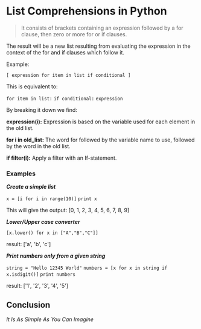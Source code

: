# List Comprehensions in Python

> It consists of brackets containing an expression followed by a for clause, then
zero or more for or if clauses.

The result will be a new list resulting from evaluating the expression in the
context of the for and if clauses which follow it.

Example:

`[ expression for item in list if conditional ]`

This is equivalent to:

`for item in list:`
    `if conditional:`
        `expression`

By breaking it down we find:

**expression(i):** Expression is based on the variable used for each element in the old list.

**for i in old_list:** The word for followed by the variable name to use, followed by the word in the old list.

**if filter(i):** Apply a filter with an If-statement.

### Examples

***Create a simple list***

`x = [i for i in range(10)]`
`print x`

This will give the output: [0, 1, 2, 3, 4, 5, 6, 7, 8, 9]

***Lower/Upper case converter***

`[x.lower() for x in ["A","B","C"]]`

result: ['a', 'b', 'c']

***Print numbers only from a given string***

`string = "Hello 12345 World"`
`numbers = [x for x in string if x.isdigit()]`
`print numbers`

result: ['1', '2', '3', '4', '5']

## Conclusion

*It Is As Simple As You Can Imagine*
